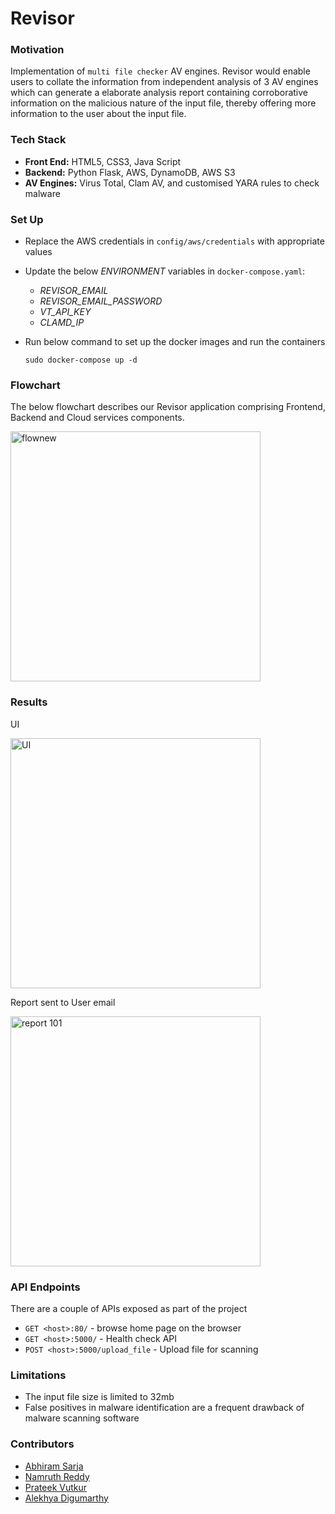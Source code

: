 # Revisor
### Motivation
Implementation of `multi file checker` AV engines. Revisor would enable users to collate the information from independent analysis of 3 AV engines which can generate a elaborate analysis report containing corroborative information on the malicious nature of the input file, thereby offering more information to the user about the input file.

### Tech Stack
  * **Front End:** HTML5, CSS3, Java Script
  * **Backend:** Python Flask, AWS, DynamoDB, AWS S3
  * **AV Engines:** Virus Total, Clam AV, and customised YARA rules to check malware

### Set Up

* Replace the AWS credentials in `config/aws/credentials` with appropriate values
* Update the below _ENVIRONMENT_ variables in `docker-compose.yaml`:
  * _REVISOR_EMAIL_
  * _REVISOR_EMAIL_PASSWORD_
  * _VT_API_KEY_
  * _CLAMD_IP_
* Run below command to set up the docker images and run the containers

  ```
  sudo docker-compose up -d
  ```

### Flowchart
The below flowchart describes our Revisor application comprising Frontend, Backend and Cloud services components.

<img width="400" alt="flownew" src="https://user-images.githubusercontent.com/100332027/204668945-3ce71a0d-b2e6-4061-aba0-132ae52a094d.PNG">

### Results
UI

<img width="400" alt="UI" src="https://user-images.githubusercontent.com/100332027/204435532-67f90f69-fad0-413d-8886-3d2ac7c7460e.PNG">

Report sent to User email

<img width="400" alt="report 101" src="https://user-images.githubusercontent.com/100332027/204668861-757ef2ea-4453-45d6-ad14-48682bea7c15.PNG">


### API Endpoints
There are a couple of APIs exposed as part of the project
  * `GET <host>:80/` - browse home page on the browser
  * `GET <host>:5000/` - Health check API
  * `POST <host>:5000/upload_file` - Upload file for scanning

### Limitations
  * The input file size is limited to 32mb
  * False positives in malware identification are a frequent drawback of malware scanning software


### Contributors
  - [Abhiram Sarja](https://www.linkedin.com/in/asarja)
  - [Namruth Reddy](https://www.linkedin.com/in/namruth-reddy/)
  - [Prateek Vutkur](https://www.linkedin.com/in/prateek-vutkur/)
  - [Alekhya Digumarthy](https://www.linkedin.com/in/alekhya-digumarthy/)


